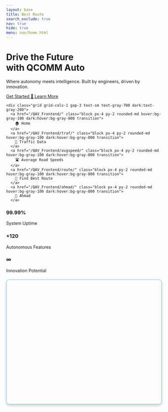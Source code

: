 ```yaml
---
layout: base
title: Best Route
search_exclude: true
nav: true
hide: true
menu: nav/home.html
---
```


<main class="relative overflow-hidden bg-gradient-to-br from-white to-gray-50 dark:from-gray-900 dark:to-gray-800">

  <!-- Parallax background blob -->
  <div class="absolute top-[-100px] left-[-100px] w-[500px] h-[500px] bg-purple-300 dark:bg-purple-700 opacity-20 rounded-full blur-3xl animate-pulse"></div>

  <div class="relative z-10 max-w-7xl mx-auto px-6 py-24 flex flex-col md:flex-row items-center justify-between gap-12">
    <!-- Text Content -->
    <div class="flex-1 text-center md:text-left space-y-8">
      <h1 class="text-5xl md:text-6xl font-extrabold bg-gradient-to-r from-primary via-accent to-secondary bg-clip-text text-transparent animate-gradient-x">
        Drive the Future <br> with QCOMM Auto
      </h1>
      <p class="text-lg text-gray-600 dark:text-gray-300 max-w-xl">
        Where autonomy meets intelligence. Built by engineers, driven by innovation.
      </p>
      <div class="flex flex-col sm:flex-row gap-4 justify-center md:justify-start">
        <a href="#get-started" class="px-6 py-3 rounded-full text-white bg-primary hover:bg-secondary font-medium text-base shadow-lg transition transform hover:scale-105">
          Get Started 🚗
        </a>
        <a href="#learn-more" class="px-6 py-3 rounded-full border-2 border-primary text-primary hover:bg-primary hover:text-white font-medium text-base transition">
          Learn More
        </a>
      </div>
    </div>  
    <!-- Lottie Animation -->
    <div class="flex-1">
      <lottie-player
        src="https://assets10.lottiefiles.com/packages/lf20_kyu7xb1v.json"
        background="transparent"
        speed="1"
        style="width: 100%; height: 300px;"
        loop
        autoplay>
      </lottie-player>
    </div>

  </div>


  
    <div class="grid grid-cols-1 gap-3 text-sm text-gray-700 dark:text-gray-200">
      <a href="/QAV_Frontend/" class="block px-4 py-2 rounded-md hover:bg-gray-100 dark:hover:bg-gray-800 transition">
        🏠 Home
      </a>
      <a href="/QAV_Frontend/traf/" class="block px-4 py-2 rounded-md hover:bg-gray-100 dark:hover:bg-gray-800 transition">
        🚦 Traffic Data
      </a>
      <a href="/QAV_Frontend/avgspeed/" class="block px-4 py-2 rounded-md hover:bg-gray-100 dark:hover:bg-gray-800 transition">
        🛣️ Average Road Speeds
      </a>
      <a href="/QAV_Frontend/route/" class="block px-4 py-2 rounded-md hover:bg-gray-100 dark:hover:bg-gray-800 transition">
        🧭 Find Best Route
      </a>
      <a href="/QAV_Frontend/ahmad/" class="block px-4 py-2 rounded-md hover:bg-gray-100 dark:hover:bg-gray-800 transition">
        🧭 Ahmad
      </a>
      
</div>

  <!-- Stats Section -->
  <section class="bg-white dark:bg-gray-900 py-12 border-t border-gray-200 dark:border-gray-700">
    <div class="max-w-6xl mx-auto grid grid-cols-1 sm:grid-cols-3 text-center gap-8 px-6">
      <div>
        <h3 class="text-3xl font-bold text-primary">99.99%</h3>
        <p class="text-gray-600 dark:text-gray-300">System Uptime</p>
      </div>
      <div>
        <h3 class="text-3xl font-bold text-primary">+120</h3>
        <p class="text-gray-600 dark:text-gray-300">Autonomous Features</p>
      </div>
      <div>
        <h3 class="text-3xl font-bold text-primary">∞</h3>
        <p class="text-gray-600 dark:text-gray-300">Innovation Potential</p>
      </div>
    </div>
  </section>

</main>

<!-- Add these in your HTML head section -->
<link rel="stylesheet" href="https://unpkg.com/leaflet@1.7.1/dist/leaflet.css" />
<script src="https://unpkg.com/leaflet@1.7.1/dist/leaflet.js"></script>

<!-- Add this where you want the map to appear -->
<div id="map"></div>

<script>
document.addEventListener('DOMContentLoaded', function() {
    // Initialize the map
    const map = L.map('map');

    // Ask for user's location
    if (navigator.geolocation) {
        navigator.geolocation.getCurrentPosition(
            (position) => {
                const { latitude, longitude } = position.coords;
                map.setView([latitude, longitude], 13);

                // Add the OpenStreetMap tiles
                L.tileLayer('https://{s}.tile.openstreetmap.org/{z}/{x}/{y}.png', {
                    maxZoom: 19,
                    attribution: '© OpenStreetMap contributors'
                }).addTo(map);

                // Add a marker at the user's location
                L.marker([latitude, longitude]).addTo(map)
                    .bindPopup('You are here!')
                    .openPopup();
            },
            () => alert('Location access denied. Defaulting to Paris.'),
            { enableHighAccuracy: true }
        );
    } else {
        alert('Geolocation is not supported by your browser.');
    }
});
</script>

<style>
#map {
    height: 400px;
    margin-top: 20px;
    border-radius: 10px;
    border: 2px solid #add8e6;
    box-shadow: 0 4px 8px rgba(0, 0, 0, 0.2);
}
</style>
